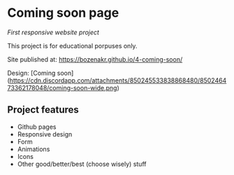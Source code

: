 # Coming soon page

_First responsive website project_

This project is for educational porpuses only.

Site published at: https://bozenakr.github.io/4-coming-soon/

Design: [Coming soon] (https://cdn.discordapp.com/attachments/850245533838868480/850246473362178048/coming-soon-wide.png)

## Project features
-  Github pages
-  Responsive design
-  Form
-  Animations
-  Icons
-  Other good/better/best (choose wisely) stuff
